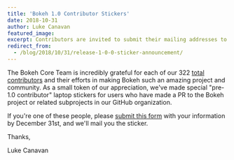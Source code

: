 ```yaml
---
title: 'Bokeh 1.0 Contributor Stickers'
date: 2018-10-31
author: Luke Canavan
featured_image:
excerpt: Contributors are invited to submit their mailing addresses to receive a special gift.
redirect_from:
  - /blog/2018/10/31/release-1-0-0-sticker-announcement/
---
```


The Bokeh Core Team is incredibly grateful for each of our 322 [total contributors](https://github.com/bokeh/bokeh/graphs/contributors) and their efforts
in making Bokeh such an amazing project and community. As a small token of our appreciation, we've
made special "pre-1.0 contributor" laptop stickers for users who have made a PR to the Bokeh project
or related subprojects in our GitHub organization.

If you're one of these people, please [submit this
form](https://docs.google.com/forms/d/1vVL-fbk4wgkzTw9N5ywNBgUqyGIGsho53EpZHSs2vYk/) with your
information by December 31st, and we'll mail you the sticker.

Thanks,

Luke Canavan
